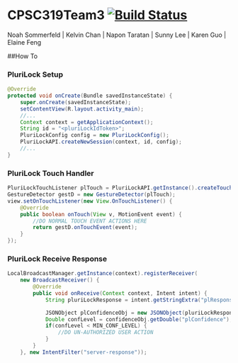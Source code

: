 # CPSC319Team3 [![Build Status](https://travis-ci.com/napon/CPSC319Team3.svg?token=exuRftZEzMFsNKQjHtLJ&branch=master)](https://travis-ci.com/napon/CPSC319Team3)
Noah Sommerfeld | Kelvin Chan | Napon Taratan | Sunny Lee | Karen Guo | Elaine Feng

##How To

### PluriLock Setup
```java
@Override
protected void onCreate(Bundle savedInstanceState) {
    super.onCreate(savedInstanceState);
    setContentView(R.layout.activity_main);
    //...
    Context context = getApplicationContext();
    String id = "<pluriLockIdToken>";
    PluriLockConfig config = new PluriLockConfig();
    PluriLockAPI.createNewSession(context, id, config);
    //...
}
```

### PluriLock Touch Handler
```java
PluriLockTouchListener plTouch = PluriLockAPI.getInstance().createTouchListener();
GestureDetector gestD = new GestureDetector(plTouch);
view.setOnTouchListener(new View.OnTouchListener() {
    @Override
    public boolean onTouch(View v, MotionEvent event) {
        //DO NORMAL TOUCH EVENT ACTIONS HERE
        return gestD.onTouchEvent(event);
    }
});

```

### PluriLock Receive Response
```java
LocalBroadcastManager.getInstance(context).registerReceiver(
    new BroadcastReceiver() {
        @Override
        public void onReceive(Context context, Intent intent) {
            String pluriLockResponse = intent.getStringExtra("plResponse");

            JSONObject plConfidenceObj = new JSONObject(pluriLockResponse);
            Double confLevel = confidenceObj.getDouble("plConfidence");
            if(confLevel < MIN_CONF_LEVEL) {
                //DO UN-AUTHORIZED USER ACTION
            }
        }
    }, new IntentFilter("server-response"));
```